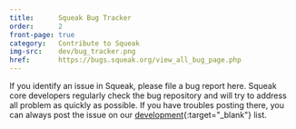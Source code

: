 ```yaml
---
title:      Squeak Bug Tracker
order:      2
front-page: true
category:   Contribute to Squeak
img-src:    dev/bug_tracker.png
href:       https://bugs.squeak.org/view_all_bug_page.php
---
```

If you identify an issue in Squeak, please file a bug report here. Squeak core developers regularly check the bug repository and will try to address all problem as quickly as possible. If you have troubles posting there, you can always post the issue on our [development]{:target="_blank"} list.

[development]:      https://forum.world.st/Squeak-Dev-f45488.html
